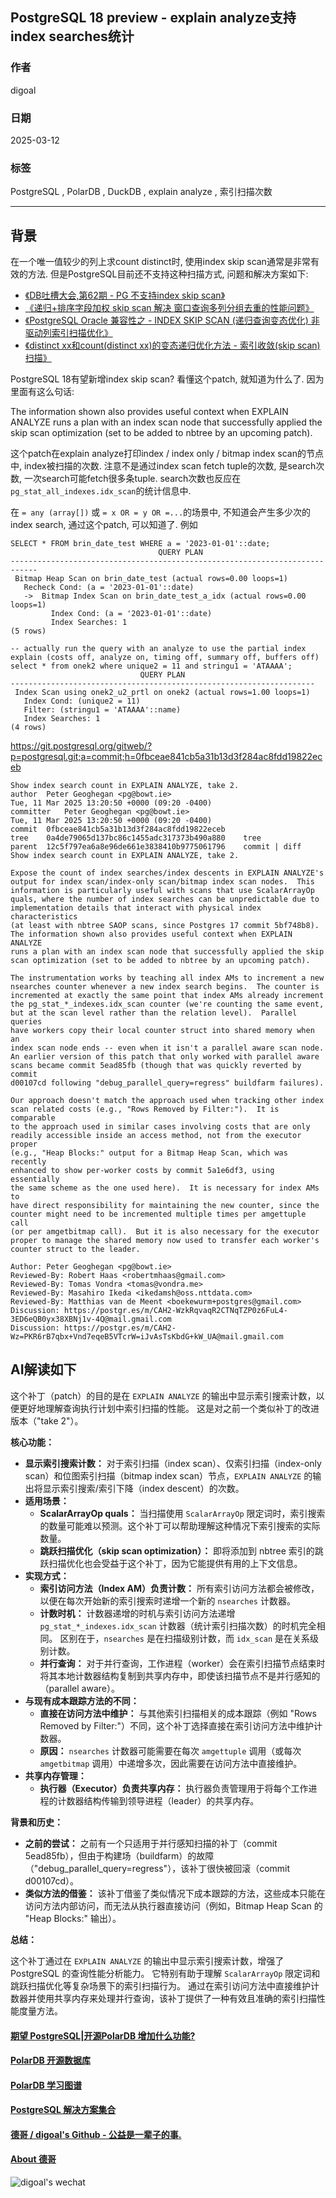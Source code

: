 ## PostgreSQL 18 preview - explain analyze支持index searches统计    
                                                                                                  
### 作者                                                                      
digoal                                                                      
                                                                             
### 日期                                                                           
2025-03-12                                                                    
                                                                          
### 标签                                                                        
PostgreSQL , PolarDB , DuckDB , explain analyze , 索引扫描次数                          
                                                                                                 
----                                                                          
                                                                                        
## 背景       
在一个唯一值较少的列上求count distinct时, 使用index skip scan通常是非常有效的方法. 但是PostgreSQL目前还不支持这种扫描方式, 问题和解决方案如下:  
- [《DB吐槽大会,第62期 - PG 不支持index skip scan》](../202109/20210929_07.md)    
- [《递归+排序字段加权 skip scan 解决 窗口查询多列分组去重的性能问题》](../202006/20200615_01.md)    
- [《PostgreSQL Oracle 兼容性之 - INDEX SKIP SCAN (递归查询变态优化) 非驱动列索引扫描优化》](../201803/20180323_03.md)    
- [《distinct xx和count(distinct xx)的变态递归优化方法 - 索引收敛(skip scan)扫描》](../201611/20161128_02.md)    
  
  
PostgreSQL 18有望新增index skip scan? 看懂这个patch, 就知道为什么了. 因为里面有这么句话:    
  
The information shown also provides useful context when EXPLAIN ANALYZE runs a plan with an index scan node that successfully applied the skip scan optimization (set to be added to nbtree by an upcoming patch).     
  
这个patch在explain analyze打印index / index only / bitmap index scan的节点中, index被扫描的次数. 注意不是通过index scan fetch tuple的次数, 是search次数, 一次search可能fetch很多条tuple.  search次数也反应在`pg_stat_all_indexes.idx_scan`的统计信息中.    
  
在 `= any (array[])` 或 `= x OR = y OR =...`的场景中, 不知道会产生多少次的index search, 通过这个patch, 可以知道了. 例如  
```  
SELECT * FROM brin_date_test WHERE a = '2023-01-01'::date;  
                                 QUERY PLAN                                   
----------------------------------------------------------------------------  
 Bitmap Heap Scan on brin_date_test (actual rows=0.00 loops=1)  
   Recheck Cond: (a = '2023-01-01'::date)  
   ->  Bitmap Index Scan on brin_date_test_a_idx (actual rows=0.00 loops=1)  
         Index Cond: (a = '2023-01-01'::date)  
         Index Searches: 1  
(5 rows)  
  
-- actually run the query with an analyze to use the partial index  
explain (costs off, analyze on, timing off, summary off, buffers off)  
select * from onek2 where unique2 = 11 and stringu1 = 'ATAAAA';  
                             QUERY PLAN                               
--------------------------------------------------------------------  
 Index Scan using onek2_u2_prtl on onek2 (actual rows=1.00 loops=1)  
   Index Cond: (unique2 = 11)  
   Filter: (stringu1 = 'ATAAAA'::name)  
   Index Searches: 1  
(4 rows)  
```  
  
  
https://git.postgresql.org/gitweb/?p=postgresql.git;a=commit;h=0fbceae841cb5a31b13d3f284ac8fdd19822eceb  
```  
Show index search count in EXPLAIN ANALYZE, take 2.  
author	Peter Geoghegan <pg@bowt.ie>	  
Tue, 11 Mar 2025 13:20:50 +0000 (09:20 -0400)  
committer	Peter Geoghegan <pg@bowt.ie>	  
Tue, 11 Mar 2025 13:20:50 +0000 (09:20 -0400)  
commit	0fbceae841cb5a31b13d3f284ac8fdd19822eceb  
tree	0a4de79065d137bc86c1455adc317373b490a880	tree  
parent	12c5f797ea6a8e96de661e3838410b9775061796	commit | diff  
Show index search count in EXPLAIN ANALYZE, take 2.  
  
Expose the count of index searches/index descents in EXPLAIN ANALYZE's  
output for index scan/index-only scan/bitmap index scan nodes.  This  
information is particularly useful with scans that use ScalarArrayOp  
quals, where the number of index searches can be unpredictable due to  
implementation details that interact with physical index characteristics  
(at least with nbtree SAOP scans, since Postgres 17 commit 5bf748b8).  
The information shown also provides useful context when EXPLAIN ANALYZE  
runs a plan with an index scan node that successfully applied the skip  
scan optimization (set to be added to nbtree by an upcoming patch).  
  
The instrumentation works by teaching all index AMs to increment a new  
nsearches counter whenever a new index search begins.  The counter is  
incremented at exactly the same point that index AMs already increment  
the pg_stat_*_indexes.idx_scan counter (we're counting the same event,  
but at the scan level rather than the relation level).  Parallel queries  
have workers copy their local counter struct into shared memory when an  
index scan node ends -- even when it isn't a parallel aware scan node.  
An earlier version of this patch that only worked with parallel aware  
scans became commit 5ead85fb (though that was quickly reverted by commit  
d00107cd following "debug_parallel_query=regress" buildfarm failures).  
  
Our approach doesn't match the approach used when tracking other index  
scan related costs (e.g., "Rows Removed by Filter:").  It is comparable  
to the approach used in similar cases involving costs that are only  
readily accessible inside an access method, not from the executor proper  
(e.g., "Heap Blocks:" output for a Bitmap Heap Scan, which was recently  
enhanced to show per-worker costs by commit 5a1e6df3, using essentially  
the same scheme as the one used here).  It is necessary for index AMs to  
have direct responsibility for maintaining the new counter, since the  
counter might need to be incremented multiple times per amgettuple call  
(or per amgetbitmap call).  But it is also necessary for the executor  
proper to manage the shared memory now used to transfer each worker's  
counter struct to the leader.  
  
Author: Peter Geoghegan <pg@bowt.ie>  
Reviewed-By: Robert Haas <robertmhaas@gmail.com>  
Reviewed-By: Tomas Vondra <tomas@vondra.me>  
Reviewed-By: Masahiro Ikeda <ikedamsh@oss.nttdata.com>  
Reviewed-By: Matthias van de Meent <boekewurm+postgres@gmail.com>  
Discussion: https://postgr.es/m/CAH2-WzkRqvaqR2CTNqTZP0z6FuL4-3ED6eQB0yx38XBNj1v-4Q@mail.gmail.com  
Discussion: https://postgr.es/m/CAH2-Wz=PKR6rB7qbx+Vnd7eqeB5VTcrW=iJvAsTsKbdG+kW_UA@mail.gmail.com  
```  
  
## AI解读如下  
这个补丁（patch）的目的是在 `EXPLAIN ANALYZE` 的输出中显示索引搜索计数，以便更好地理解查询执行计划中索引扫描的性能。 这是对之前一个类似补丁的改进版本（"take 2"）。  
  
**核心功能：**  
  
*   **显示索引搜索计数：**  对于索引扫描（index scan）、仅索引扫描（index-only scan）和位图索引扫描（bitmap index scan）节点，`EXPLAIN ANALYZE` 的输出将显示索引搜索/索引下降（index descent）的次数。  
*   **适用场景：**  
    *   **ScalarArrayOp quals：**  当扫描使用 `ScalarArrayOp` 限定词时，索引搜索的数量可能难以预测。这个补丁可以帮助理解这种情况下索引搜索的实际数量。  
    *   **跳跃扫描优化（skip scan optimization）：**  即将添加到 nbtree 索引的跳跃扫描优化也会受益于这个补丁，因为它能提供有用的上下文信息。  
*   **实现方式：**  
    *   **索引访问方法（Index AM）负责计数：**  所有索引访问方法都会被修改，以便在每次开始新的索引搜索时递增一个新的 `nsearches` 计数器。  
    *   **计数时机：**  计数器递增的时机与索引访问方法递增 `pg_stat_*_indexes.idx_scan` 计数器（统计索引扫描次数）的时机完全相同。  区别在于，`nsearches` 是在扫描级别计数，而 `idx_scan` 是在关系级别计数。  
    *   **并行查询：**  对于并行查询，工作进程（worker）会在索引扫描节点结束时将其本地计数器结构复制到共享内存中，即使该扫描节点不是并行感知的（parallel aware）。  
*   **与现有成本跟踪方法的不同：**  
    *   **直接在访问方法中维护：**  与其他索引扫描相关的成本跟踪（例如 "Rows Removed by Filter:"）不同，这个补丁选择直接在索引访问方法中维护计数器。  
    *   **原因：**  `nsearches` 计数器可能需要在每次 `amgettuple` 调用（或每次 `amgetbitmap` 调用）中递增多次，因此需要在访问方法中直接维护。  
*   **共享内存管理：**  
    *   **执行器（Executor）负责共享内存：**  执行器负责管理用于将每个工作进程的计数器结构传输到领导进程（leader）的共享内存。  
  
**背景和历史：**  
  
*   **之前的尝试：**  之前有一个只适用于并行感知扫描的补丁（commit 5ead85fb），但由于构建场（buildfarm）的故障（"debug_parallel_query=regress"），该补丁很快被回滚（commit d00107cd）。  
*   **类似方法的借鉴：**  该补丁借鉴了类似情况下成本跟踪的方法，这些成本只能在访问方法内部访问，而无法从执行器直接访问（例如，Bitmap Heap Scan 的 "Heap Blocks:" 输出）。  
  
  
**总结：**  
  
这个补丁通过在 `EXPLAIN ANALYZE` 的输出中显示索引搜索计数，增强了 PostgreSQL 的查询性能分析能力。 它特别有助于理解 `ScalarArrayOp` 限定词和跳跃扫描优化等复杂场景下的索引扫描行为。 通过在索引访问方法中直接维护计数器并使用共享内存来处理并行查询，该补丁提供了一种有效且准确的索引扫描性能度量方法。  
     
  
#### [期望 PostgreSQL|开源PolarDB 增加什么功能?](https://github.com/digoal/blog/issues/76 "269ac3d1c492e938c0191101c7238216")
  
  
#### [PolarDB 开源数据库](https://openpolardb.com/home "57258f76c37864c6e6d23383d05714ea")
  
  
#### [PolarDB 学习图谱](https://www.aliyun.com/database/openpolardb/activity "8642f60e04ed0c814bf9cb9677976bd4")
  
  
#### [PostgreSQL 解决方案集合](../201706/20170601_02.md "40cff096e9ed7122c512b35d8561d9c8")
  
  
#### [德哥 / digoal's Github - 公益是一辈子的事.](https://github.com/digoal/blog/blob/master/README.md "22709685feb7cab07d30f30387f0a9ae")
  
  
#### [About 德哥](https://github.com/digoal/blog/blob/master/me/readme.md "a37735981e7704886ffd590565582dd0")
  
  
![digoal's wechat](../pic/digoal_weixin.jpg "f7ad92eeba24523fd47a6e1a0e691b59")
  

